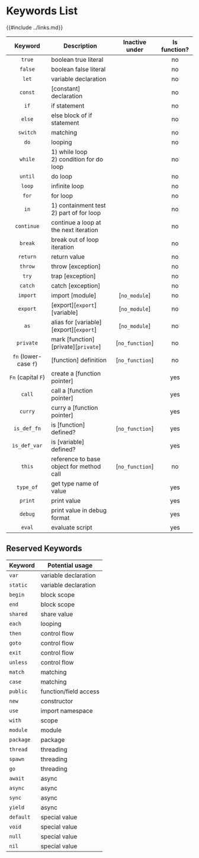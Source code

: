 Keywords List
=============

{{#include ../links.md}}

|        Keyword        | Description                                 | Inactive under  | Is function? |
| :-------------------: | ------------------------------------------- | :-------------: | :----------: |
|        `true`         | boolean true literal                        |                 |      no      |
|        `false`        | boolean false literal                       |                 |      no      |
|         `let`         | variable declaration                        |                 |      no      |
|        `const`        | [constant] declaration                      |                 |      no      |
|         `if`          | if statement                                |                 |      no      |
|        `else`         | else block of if statement                  |                 |      no      |
|       `switch`        | matching                                    |                 |      no      |
|         `do`          | looping                                     |                 |      no      |
|        `while`        | 1) while loop<br/>2) condition for do loop  |                 |      no      |
|        `until`        | do loop                                     |                 |      no      |
|        `loop`         | infinite loop                               |                 |      no      |
|         `for`         | for loop                                    |                 |      no      |
|         `in`          | 1) containment test<br/>2) part of for loop |                 |      no      |
|      `continue`       | continue a loop at the next iteration       |                 |      no      |
|        `break`        | break out of loop iteration                 |                 |      no      |
|       `return`        | return value                                |                 |      no      |
|        `throw`        | throw [exception]                           |                 |      no      |
|         `try`         | trap [exception]                            |                 |      no      |
|        `catch`        | catch [exception]                           |                 |      no      |
|       `import`        | import [module]                             |  [`no_module`]  |      no      |
|       `export`        | [export][`export`] [variable]               |  [`no_module`]  |      no      |
|         `as`          | alias for [variable] [export][`export`]     |  [`no_module`]  |      no      |
|       `private`       | mark [function] [private][`private`]        | [`no_function`] |      no      |
| `fn` (lower-case `f`) | [function] definition                       | [`no_function`] |      no      |
|  `Fn` (capital `F`)   | create a [function pointer]                 |                 |     yes      |
|        `call`         | call a [function pointer]                   |                 |     yes      |
|        `curry`        | curry a [function pointer]                  |                 |     yes      |
|      `is_def_fn`      | is [function] defined?                      | [`no_function`] |     yes      |
|     `is_def_var`      | is [variable] defined?                      |                 |     yes      |
|        `this`         | reference to base object for method call    | [`no_function`] |      no      |
|       `type_of`       | get type name of value                      |                 |     yes      |
|        `print`        | print value                                 |                 |     yes      |
|        `debug`        | print value in debug format                 |                 |     yes      |
|        `eval`         | evaluate script                             |                 |     yes      |


Reserved Keywords
-----------------

| Keyword   | Potential usage       |
| --------- | --------------------- |
| `var`     | variable declaration  |
| `static`  | variable declaration  |
| `begin`   | block scope           |
| `end`     | block scope           |
| `shared`  | share value           |
| `each`    | looping               |
| `then`    | control flow          |
| `goto`    | control flow          |
| `exit`    | control flow          |
| `unless`  | control flow          |
| `match`   | matching              |
| `case`    | matching              |
| `public`  | function/field access |
| `new`     | constructor           |
| `use`     | import namespace      |
| `with`    | scope                 |
| `module`  | module                |
| `package` | package               |
| `thread`  | threading             |
| `spawn`   | threading             |
| `go`      | threading             |
| `await`   | async                 |
| `async`   | async                 |
| `sync`    | async                 |
| `yield`   | async                 |
| `default` | special value         |
| `void`    | special value         |
| `null`    | special value         |
| `nil`     | special value         |
